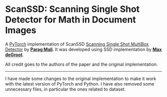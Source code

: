 # ScanSSD: Scanning Single Shot Detector for Math in Document Images


A [PyTorch](http://pytorch.org/) implementation of ScanSSD [Scanning Single Shot MultiBox Detector](https://paragmali.me/scanning-single-shot-detector-for-math-in-document-images/) by [**Parag Mali**](https://github.com/MaliParag/). It was developed using SSD implementation by [**Max deGroot**](https://github.com/amdegroot).

All credit goes to the authors of the paper and the original implementation.

---

I have made some changes to the original implementation to make it work with the latest version of PyTorch and Python.
I have also removed some unnecessary files, in particular the ones related to dataset.
